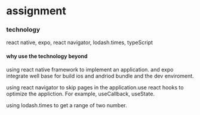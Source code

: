# assignment

### technology
  react native, expo, react navigator, lodash.times, typeScript

#### why use the technology beyond 

  using react native framework to implement an application. and expo integrate well base for build ios and andriod bundle and the dev enviroment. 

  using react navigator to skip pages in the application.use react hooks to optimize the appliction. For example, useCallback, useState.
  
  using lodash.times to get a range of two number.
  